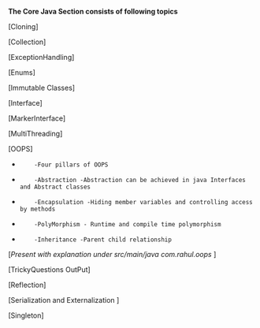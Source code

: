 **The Core Java Section consists of following topics** 

[Cloning]


[Collection]

[ExceptionHandling]

[Enums]

[Immutable Classes]

[Interface]

[MarkerInterface]

[MultiThreading]

[OOPS] 
*         -Four pillars of OOPS
*         -Abstraction -Abstraction can be achieved in java Interfaces and Abstract classes
*         -Encapsulation -Hiding member variables and controlling access by methods
*         -PolyMorphism - Runtime and compile time polymorphism
*         -Inheritance -Parent child relationship
[*Present with explanation under src/main/java com.rahul.oops* ]

[TrickyQuestions OutPut]

[Reflection]

[Serialization and Externalization ]

[Singleton] 


